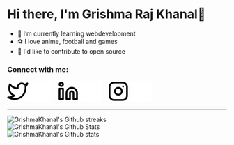 # Hi there, I'm Grishma Raj Khanal👋 

- 🌱 I’m currently learning webdevelopment
- ⚽ I love anime, football and games
- 🙏 I'd like to contribute to open source

### Connect with me:

[![website](./img/twitter-light.svg)](https://twitter.com/GrishmaKhanal#gh-light-mode-only)
[![website](./img/twitter-dark.svg)](https://twitter.com/GrishmaKhanal#gh-dark-mode-only)
&nbsp;&nbsp;
[![website](./img/linkedin-light.svg)](https://www.linkedin.com/in/grishma-raj-khanal-395346204#gh-light-mode-only)
[![website](./img/linkedin-dark.svg)](https://www.linkedin.com/in/grishma-raj-khanal-395346204#gh-dark-mode-only)
&nbsp;&nbsp;
[![website](./img/instagram-light.svg)](https://www.instagram.com/grishmarajkhanal#gh-light-mode-only)
[![website](./img/instagram-dark.svg)](https://www.instagram.com/grishmarajkhanal#gh-dark-mode-only)

---


<img align="centre" alt="GrishmaKhanal's Github streaks" src="https://streak-stats.demolab.com?user=GrishmaKhanal&theme=great-gatsby&locale=en"  alt="GrishmaKhanal's GitHub Streaks"/>
<br>

<img align="centre" alt="GrishmaKhanal's Github Stats" src="https://github-readme-stats.vercel.app/api?username=GrishmaKhanal&locale=en&theme=great-gatsby&layout=compact&show_icons=true" alt="GrishmaKhanal's GitHub Stats" /> 
<br>

<img align="centre" alt="GrishmaKhanal's Github stats" src="https://github-readme-stats.vercel.app/api/top-langs/?username=GrishmaKhanal&locale=en&show_icons=false&theme=great-gatsby&layout=compact"  alt="GrishmaKhanal's Top Languages"/>

 
